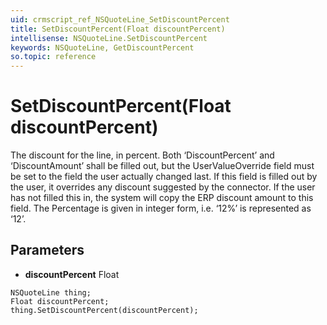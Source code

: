 ```yaml
---
uid: crmscript_ref_NSQuoteLine_SetDiscountPercent
title: SetDiscountPercent(Float discountPercent)
intellisense: NSQuoteLine.SetDiscountPercent
keywords: NSQuoteLine, GetDiscountPercent
so.topic: reference
---
```


# SetDiscountPercent(Float discountPercent)

The discount for the line, in percent. Both ‘DiscountPercent’ and ‘DiscountAmount’ shall be filled out, but the UserValueOverride field must be set to the field the user actually changed last. If this field is filled out by the user, it overrides any discount suggested by the connector. If the user has not filled this in, the system will copy the ERP discount amount to this field. The Percentage is given in integer form, i.e. ‘12%’ is represented as ‘12’.

## Parameters

* **discountPercent** Float

```crmscript
NSQuoteLine thing;
Float discountPercent;
thing.SetDiscountPercent(discountPercent);
```

